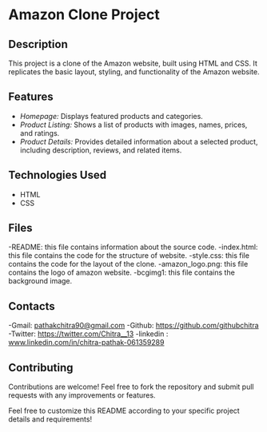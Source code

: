 # Amazon Clone Project

## Description
This project is a clone of the Amazon website, built using HTML and CSS. It replicates the basic layout, styling, and functionality of the Amazon website.

## Features
- *Homepage:* Displays featured products and categories.
- *Product Listing:* Shows a list of products with images, names, prices, and ratings.
- *Product Details:* Provides detailed information about a selected product, including description, reviews, and related items.

## Technologies Used
- HTML
- CSS

## Files
-README: this file contains information about the source code.
-index.html: this file contains the code for the structure of website.
-style.css: this file contains the code for the layout of the clone.
-amazon_logo.png: this file contains the logo of amazon website.
-bcgimg1: this file contains the background image.

## Contacts
-Gmail: pathakchitra90@gmail.com
-Github: https://github.com/githubchitra
-Twitter: https://twitter.com/Chitra__13
-linkedin : www.linkedin.com/in/chitra-pathak-061359289

## Contributing
Contributions are welcome! Feel free to fork the repository and submit pull requests with any improvements or features.

Feel free to customize this README according to your specific project details and requirements!
